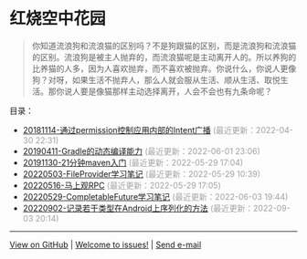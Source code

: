红烧空中花园
===

> 你知道流浪狗和流浪猫的区别吗？不是狗跟猫的区别，而是流浪狗和流浪猫的区别。流浪狗是被主人抛弃的，而流浪猫呢是主动离开人的。所以养狗的比养猫的人多，因为人喜欢抛弃，而不喜欢被抛弃。你说什么，你说人更像狗？对呀，如果生活不抛弃人，那么人就会服从生活、顺从生活、取悦生活。那你说人要是像猫那样主动选择离开，人会不会也有九条命呢？

目录：

- [20181114-通过permission控制应用内部的Intent广播](20181114-通过permission控制应用内部的Intent广播.md) <span style="color:#a0a0a0">(最近更新：2022-04-30 22:31)</span>
- [20190411-Gradle的动态编译能力](20190411-Gradle的动态编译能力.md) <span style="color:#a0a0a0">(最近更新：2022-06-01 23:06)</span>
- [20191130-21分钟maven入门](20191130-21分钟maven入门.md) <span style="color:#a0a0a0">(最近更新：2022-05-29 17:04)</span>
- [20220503-FileProvider学习笔记](20220503-FileProvider学习笔记.md) <span style="color:#a0a0a0">(最近更新：2022-05-29 10:39)</span>
- [20220516-马上观RPC](20220516-马上观RPC.md) <span style="color:#a0a0a0">(最近更新：2022-05-29 17:05)</span>
- [20220529-CompletableFuture学习笔记](20220529-CompletableFuture学习笔记.md) <span style="color:#a0a0a0">(最近更新：2022-06-03 19:44)</span>
- [20220902-记录若干类型在Android上序列化的方法](20220902-记录若干类型在Android上序列化的方法.md) <span style="color:#a0a0a0">(最近更新：2022-09-03 20:14)</span>


-------

[View on GitHub](https://github.com/PhantomQi/phantomqi.github.io) \| [Welcome to issues!](https://github.com/PhantomQi/phantomqi.github.io/issues) \| [Send e-mail](mailto:phantomqi@qq.com) 

